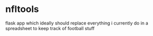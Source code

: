 # nfltools
flask app which ideally should replace everything i currently do in a spreadsheet to keep track of football stuff
